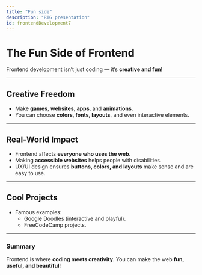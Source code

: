 ```yaml
---
title: "Fun side"
description: "RTG presentation"
id: frontendDevelopment7
---
```

# The Fun Side of Frontend

Frontend development isn’t just coding — it’s **creative and fun**!  

---

## Creative Freedom
- Make **games**, **websites**, **apps**, and **animations**.  
- You can choose **colors, fonts, layouts**, and even interactive elements.  


---

## Real-World Impact
- Frontend affects **everyone who uses the web**.  
- Making **accessible websites** helps people with disabilities.  
- UX/UI design ensures **buttons, colors, and layouts** make sense and are easy to use.  


---

## Cool Projects
- Famous examples:  
  - Google Doodles (interactive and playful).  
  - FreeCodeCamp projects.  


---

### Summary
Frontend is where **coding meets creativity**. You can make the web **fun, useful, and beautiful**!
